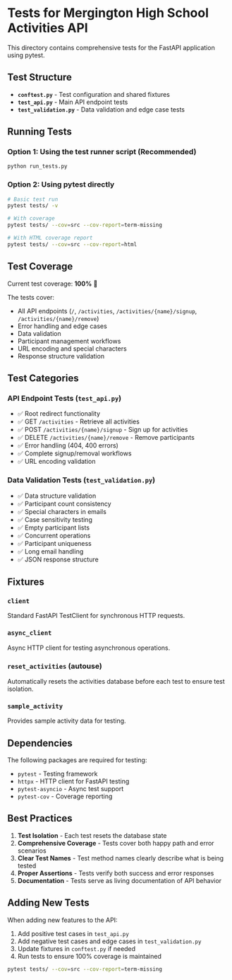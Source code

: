 # Tests for Mergington High School Activities API

This directory contains comprehensive tests for the FastAPI application using pytest.

## Test Structure

- **`conftest.py`** - Test configuration and shared fixtures
- **`test_api.py`** - Main API endpoint tests
- **`test_validation.py`** - Data validation and edge case tests

## Running Tests

### Option 1: Using the test runner script (Recommended)
```bash
python run_tests.py
```

### Option 2: Using pytest directly
```bash
# Basic test run
pytest tests/ -v

# With coverage
pytest tests/ --cov=src --cov-report=term-missing

# With HTML coverage report
pytest tests/ --cov=src --cov-report=html
```

## Test Coverage

Current test coverage: **100%** 🎉

The tests cover:
- All API endpoints (`/`, `/activities`, `/activities/{name}/signup`, `/activities/{name}/remove`)
- Error handling and edge cases
- Data validation
- Participant management workflows
- URL encoding and special characters
- Response structure validation

## Test Categories

### API Endpoint Tests (`test_api.py`)
- ✅ Root redirect functionality
- ✅ GET `/activities` - Retrieve all activities
- ✅ POST `/activities/{name}/signup` - Sign up for activities
- ✅ DELETE `/activities/{name}/remove` - Remove participants
- ✅ Error handling (404, 400 errors)
- ✅ Complete signup/removal workflows
- ✅ URL encoding validation

### Data Validation Tests (`test_validation.py`)
- ✅ Data structure validation
- ✅ Participant count consistency
- ✅ Special characters in emails
- ✅ Case sensitivity testing
- ✅ Empty participant lists
- ✅ Concurrent operations
- ✅ Participant uniqueness
- ✅ Long email handling
- ✅ JSON response structure

## Fixtures

### `client`
Standard FastAPI TestClient for synchronous HTTP requests.

### `async_client`
Async HTTP client for testing asynchronous operations.

### `reset_activities` (autouse)
Automatically resets the activities database before each test to ensure test isolation.

### `sample_activity`
Provides sample activity data for testing.

## Dependencies

The following packages are required for testing:
- `pytest` - Testing framework
- `httpx` - HTTP client for FastAPI testing
- `pytest-asyncio` - Async test support
- `pytest-cov` - Coverage reporting

## Best Practices

1. **Test Isolation** - Each test resets the database state
2. **Comprehensive Coverage** - Tests cover both happy path and error scenarios
3. **Clear Test Names** - Test method names clearly describe what is being tested
4. **Proper Assertions** - Tests verify both success and error responses
5. **Documentation** - Tests serve as living documentation of API behavior

## Adding New Tests

When adding new features to the API:

1. Add positive test cases in `test_api.py`
2. Add negative test cases and edge cases in `test_validation.py`
3. Update fixtures in `conftest.py` if needed
4. Run tests to ensure 100% coverage is maintained

```bash
pytest tests/ --cov=src --cov-report=term-missing
```
